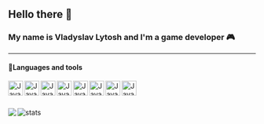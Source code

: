 ## Hello there 👋
 
### My name is Vladyslav Lytosh and I'm a game developer 🎮

---

#### 🔧Languages and tools
<img align="left" alt="Java" width="30px"  src="https://cdn.jsdelivr.net/gh/devicons/devicon/icons/cplusplus/cplusplus-original.svg"/>
<img align="left" alt="Java" width="30px"  src="https://cdn.jsdelivr.net/gh/devicons/devicon/icons/csharp/csharp-original.svg"/>
<img align="left" alt="Java" width="30px"  src="https://cdn.jsdelivr.net/gh/devicons/devicon/icons/git/git-original.svg"/>
<img align="left" alt="Java" width="30px"  src="https://cdn.jsdelivr.net/gh/devicons/devicon/icons/unrealengine/unrealengine-original.svg"/>
<img align="left" alt="Java" width="30px" src="https://cdn.jsdelivr.net/gh/devicons/devicon/icons/visualstudio/visualstudio-plain.svg"/>
<img align="left" alt="Java" width="30px"  src="https://cdn.jsdelivr.net/gh/devicons/devicon/icons/html5/html5-original.svg"/>
<img align="left" alt="Java" width="30px"  src="https://cdn.jsdelivr.net/gh/devicons/devicon/icons/css3/css3-original.svg"/>
<img align="left" alt="Java" width="30px"  src="https://cdn.jsdelivr.net/gh/devicons/devicon/icons/vscode/vscode-original.svg"/>
<br />

#
<img align="left" src="https://github-readme-stats.vercel.app/api?username=VladyslavLytosh&theme=dark"/>

#

<img align="left" src="https://github-readme-stats.vercel.app/api/top-langs?username=VladyslavLytosh&show_icons=true&locale=en&layout=compact&theme=dark" alt="stats"/>











          
